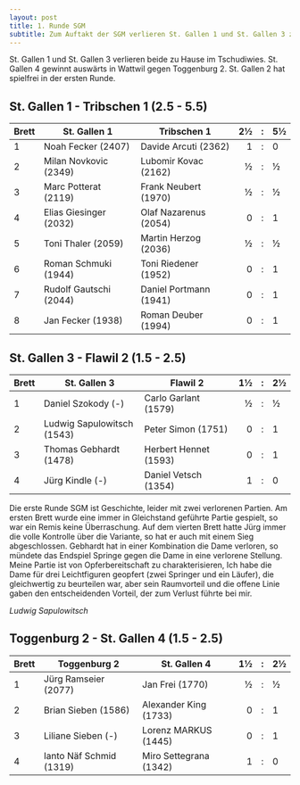 ```yaml
---
layout: post
title: 1. Runde SGM
subtitle: Zum Auftakt der SGM verlieren St. Gallen 1 und St. Gallen 3 zu Hause. St. Gallen 4 kann in Wattwil gewinnen.
---
```


St. Gallen 1 und St. Gallen 3 verlieren beide zu Hause im Tschudiwies. St. Gallen 4 gewinnt auswärts in Wattwil gegen Toggenburg 2. St. Gallen 2 hat spielfrei in der ersten Runde.

## St. Gallen 1 - Tribschen 1 (2.5 - 5.5)

| Brett | St. Gallen 1           | Tribschen 1            |  2½ |  :  | 5½  |
| ----- | ---------------------- | ---------------------- | --: | :-: | :-- |
| 1     | Noah Fecker (2407)     | Davide Arcuti (2362)   |   1 |  :  | 0   |
| 2     | Milan Novkovic (2349)  | Lubomir Kovac (2162)   |   ½ |  :  | ½   |
| 3     | Marc Potterat (2119)   | Frank Neubert (1970)   |   ½ |  :  | ½   |
| 4     | Elias Giesinger (2032) | Olaf Nazarenus (2054)  |   0 |  :  | 1   |
| 5     | Toni Thaler (2059)     | Martin Herzog (2036)   |   ½ |  :  | ½   |
| 6     | Roman Schmuki (1944)   | Toni Riedener (1952)   |   0 |  :  | 1   |
| 7     | Rudolf Gautschi (2044) | Daniel Portmann (1941) |   0 |  :  | 1   |
| 8     | Jan Fecker (1938)      | Roman Deuber (1994)    |   0 |  :  | 1   |

## St. Gallen 3 - Flawil 2 (1.5 - 2.5)

| Brett | St. Gallen 3               | Flawil 2              |  1½ |  :  | 2½  |
| ----- | -------------------------- | --------------------- | --: | :-: | :-- |
| 1     | Daniel Szokody (-)         | Carlo Garlant (1579)  |   ½ |  :  | ½   |
| 2     | Ludwig Sapulowitsch (1543) | Peter Simon (1751)    |   0 |  :  | 1   |
| 3     | Thomas Gebhardt (1478)     | Herbert Hennet (1593) |   0 |  :  | 1   |
| 4     | Jürg Kindle (-)            | Daniel Vetsch (1354)  |   1 |  :  | 0   |

Die erste Runde SGM ist Geschichte, leider mit zwei verlorenen Partien. Am ersten Brett wurde eine immer in Gleichstand geführte Partie gespielt, so war ein Remis keine Überraschung. Auf dem vierten Brett hatte Jürg immer die volle Kontrolle über die Variante, so hat er auch mit einem Sieg abgeschlossen. Gebhardt hat in einer Kombination die Dame verloren, so mündete das Endspiel Springe gegen die Dame in eine verlorene Stellung. Meine Partie ist von Opferbereitschaft zu charakterisieren, Ich habe die Dame für drei Leichtfiguren geopfert (zwei Springer und ein Läufer), die gleichwertig zu beurteilen war, aber sein Raumvorteil und die offene Linie gaben den entscheidenden Vorteil, der zum Verlust führte bei mir.

_Ludwig Sapulowitsch_

## Toggenburg 2 - St. Gallen 4 (1.5 - 2.5)

| Brett | Toggenburg 2            | St. Gallen 4           |  1½ |  :  | 2½  |
| ----- | ----------------------- | ---------------------- | --: | :-: | :-- |
| 1     | Jürg Ramseier (2077)    | Jan Frei (1770)        |   ½ |  :  | ½   |
| 2     | Brian Sieben (1586)     | Alexander King (1733)  |   0 |  :  | 1   |
| 3     | Liliane Sieben (-)      | Lorenz MARKUS (1445)   |   0 |  :  | 1   |
| 4     | Ianto Näf Schmid (1319) | Miro Settegrana (1342) |   1 |  :  | 0   |

<style>
table th:nth-of-type(2) {
    width: 40%;
}
table th:nth-of-type(3) {
    width: 40%;
}
</style>
